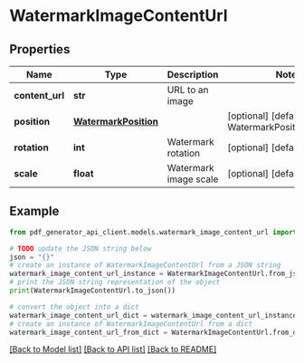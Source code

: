 # WatermarkImageContentUrl


## Properties

Name | Type | Description | Notes
------------ | ------------- | ------------- | -------------
**content_url** | **str** | URL to an image | 
**position** | [**WatermarkPosition**](WatermarkPosition.md) |  | [optional] [default to WatermarkPosition.CENTER]
**rotation** | **int** | Watermark rotation | [optional] [default to 0]
**scale** | **float** | Watermark image scale | [optional] [default to 1]

## Example

```python
from pdf_generator_api_client.models.watermark_image_content_url import WatermarkImageContentUrl

# TODO update the JSON string below
json = "{}"
# create an instance of WatermarkImageContentUrl from a JSON string
watermark_image_content_url_instance = WatermarkImageContentUrl.from_json(json)
# print the JSON string representation of the object
print(WatermarkImageContentUrl.to_json())

# convert the object into a dict
watermark_image_content_url_dict = watermark_image_content_url_instance.to_dict()
# create an instance of WatermarkImageContentUrl from a dict
watermark_image_content_url_from_dict = WatermarkImageContentUrl.from_dict(watermark_image_content_url_dict)
```
[[Back to Model list]](../README.md#documentation-for-models) [[Back to API list]](../README.md#documentation-for-api-endpoints) [[Back to README]](../README.md)


